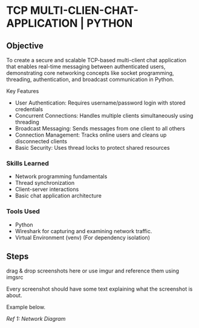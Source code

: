# TCP MULTI-CLIEN-CHAT-APPLICATION | PYTHON

## Objective

To create a secure and scalable TCP-based multi-client chat application that enables real-time messaging between authenticated users, demonstrating core networking concepts like socket programming, threading, authentication, and broadcast communication in Python.

Key Features
- User Authentication: Requires username/password login with stored credentials
- Concurrent Connections: Handles multiple clients simultaneously using threading
- Broadcast Messaging: Sends messages from one client to all others
- Connection Management: Tracks online users and cleans up disconnected clients
- Basic Security: Uses thread locks to protect shared resources

### Skills Learned

- Network programming fundamentals
- Thread synchronization
- Client-server interactions
- Basic chat application architecture

### Tools Used
- Python 
- Wireshark for capturing and examining network traffic.
- Virtual Environment (venv) (For dependency isolation)

## Steps
drag & drop screenshots here or use imgur and reference them using imgsrc

Every screenshot should have some text explaining what the screenshot is about.

Example below.

*Ref 1: Network Diagram*
